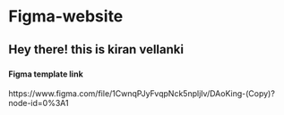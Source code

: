 # Figma-website
<html>
  <head>
   
  </head>
  <body>
    <h2>Hey there! this is kiran vellanki</h2>
    <h3></h3>
  </body>
  </html>
  <h4>Figma template link</h4>     https://www.figma.com/file/1CwnqPJyFvqpNck5npljIv/DAoKing-(Copy)?node-id=0%3A1
  
  

